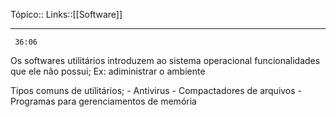Tópico::
Links::[[Software]]

---
```timestamp 
 36:06
 ```

Os softwares utilitários introduzem ao sistema operacional funcionalidades que ele não possui;
Ex: adiministrar o ambiente

Tipos comuns de utilitários;
	- Antivirus
	- Compactadores de arquivos
	- Programas para gerenciamentos de memória